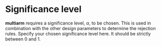Significance level
==================

**multiarm** requires a significance level, *α*, to be chosen. This is
used in combination with the other design parameters to determine the
rejection rules. Specify your chosen significance level here. It should
be strictly between 0 and 1.
